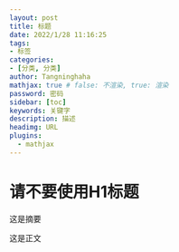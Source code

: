 ```yaml
---
layout: post
title: 标题
date: 2022/1/28 11:16:25
tags: 
- 标签
categories: 
- [分类, 分类]
author: Tangninghaha
mathjax: true # false: 不渲染, true: 渲染
password: 密码
sidebar: [toc]
keywords: 关键字
description: 描述
headimg: URL
plugins:
  - mathjax
---
```


# 请不要使用H1标题

这是摘要

<!--more-->

这是正文